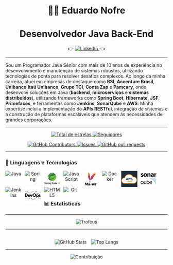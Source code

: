 <h1 align="center">👨🏻 Eduardo Nofre</h1>
<h1 align="center">Desenvolvedor Java Back-End</h1>

<p align="center">
👉 
  <a href="https://www.linkedin.com/in/eduardo-nofre-reis-de-sa-53992458/" target="_blank">  
  <img 
     title="Perfil profissional" 
    src="https://img.shields.io/badge/LinkedIn-blue?style=for-the-badge&logo=linkedin" 
    alt="LinkedIn" 
  />
</a>
    👈
</p>
  
----
  Sou um Programador Java Sênior com mais de 10 anos de experiência no desenvolvimento e manutenção de sistemas robustos, utilizando tecnologias de ponta para resolver desafios complexos. Ao longo da minha carreira, atuei em empresas de destaque como **BSI**, **Accenture Brasil**, **Unibanco**,**Itaú Unibanco**, **Grupo TCI**, **Conta Zap** e **Pamcary**, onde desenvolvi soluções em Java (**backend**, **microserviços** e **sistemas distribuídos**), utilizando frameworks como **Spring Boot**, **Hibernate**, **JSF**, **Primefaces**, e ferramentas como **Jenkins**, **SonarQube** e **AWS**. Minha expertise inclui a implementação de **APIs RESTful**, integração de sistemas e a construção de plataformas escaláveis que atendem às necessidades de grandes corporações.

---

<p align="center">
    <a href="https://github.com/EduardoNofre?tab=repositories&sort=stargazers">
        <img 
            alt="Total de estrelas" 
            title="Total de estrelas GitHub" 
            src="https://custom-icon-badges.demolab.com/github/stars/EduardoNofre?color=55960c&style=for-the-badge&labelColor=488207&logo=star&label=estrelas"
        />
    </a>
    <a href="https://github.com/EduardoNofre?tab=followers">
        <img 
            alt="Seguidores" 
            title="Me siga no GitHub" 
            src="https://custom-icon-badges.demolab.com/github/followers/EduardoNofre?color=236ad3&labelColor=1155ba&style=for-the-badge&logo=github&label=Seguidores&logoColor=white"
        />
    </a>
</p>

<p align="center">
    <a href="https://github.com/EduardoNofre/github-readme-stats/graphs/contributors">
      <img alt="GitHub Contributors" src="https://img.shields.io/github/contributors/EduardoNofre/github-readme-stats" />
    </a>
    <a href="https://github.com/EduardoNofre/github-readme-stats/issues">
      <img alt="Issues" src="https://img.shields.io/github/issues/EduardoNofre/github-readme-stats?color=0088ff" />
    </a>
    <a href="https://github.com/EduardoNofre/github-readme-stats/pulls">
      <img alt="GitHub pull requests" src="https://img.shields.io/github/issues-pr/EduardoNofre/github-readme-stats?color=0088ff" />
    </a>
  </p>
  
---

### 🤖 Linguagens e Tecnologias

<div align="center">
<img 
    align="left" 
    alt="Java"
    title="Java" 
    width="50px" 
    style="padding-right: 10px;" 
    src="[https://cdn.jsdelivr.net/gh/devicons/devicon@latest/icons/java/java-original.svg](https://cdn.jsdelivr.net/gh/devicons/devicon@latest/icons/java/java-original.svg)"           
/>
<img 
    align="left" 
    alt="Spring" 
    title="Spring" 
    width="50px" 
    style="padding-right: 10px;" 
    src="https://cdn.jsdelivr.net/gh/devicons/devicon@latest/icons/spring/spring-original.svg" 
/>

<img
    align="left"
    alt="Eclipse IDE"
    title="Eclipse IDE"
    width="50px"
    style="padding-right: 10px;"
    src="https://github.com/EduardoNofre/EduardoNofre/blob/main/iconSTS.png"
/>
<img 
    align="left" 
    alt="JavaScript" 
    title="JavaScript"
    width="50px" 
    style="padding-right: 10px;" 
    src="https://cdn.jsdelivr.net/gh/devicons/devicon@latest/icons/javascript/javascript-original.svg" 
/>
<img 
    align="left" 
    alt="Maven" 
    title="Maven" 
    width="50px" 
    style="padding-right: 10px;" 
    src="https://github.com/EduardoNofre/EduardoNofre/blob/main/maven.png"
/>
<img 
    align="left" 
    alt="Docker" 
    title="Docker" 
    width="50px" 
    style="padding-right: 10px;" 
    src="https://cdn.jsdelivr.net/gh/devicons/devicon@latest/icons/docker/docker-original.svg" 
/>
<img 
    align="left" 
    alt="AWS" 
    title="AWS" 
    width="50px" 
    style="padding-right: 10px;" 
    src="https://github.com/EduardoNofre/EduardoNofre/blob/main/AWS.png"
  AWS.png
/>
<img
    align="left"
    alt="SonarQube"
    title="SonarQube"
    width="50px"
    style="padding-right: 10px;"
    src="https://github.com/EduardoNofre/EduardoNofre/blob/main/Sonarqube.png"
/>
<img 
    align="left" 
    alt="Jenkins" 
    title="Jenkins" 
    width="50px" 
    style="padding-right: 10px;" 
    src="https://cdn.jsdelivr.net/gh/devicons/devicon@latest/icons/jenkins/jenkins-original.svg" 
/>
<img 
    align="left" 
    alt="devops" 
    title="devops" 
    width="50px" 
    style="padding-right: 10px;" 
    src="https://github.com/EduardoNofre/EduardoNofre/blob/main/devops.png"
/>
<img 
    align="left" 
    alt="HTML5" 
    title="HTML5" 
    width="50px" 
    style="padding-right: 10px;" 
    src="https://cdn.jsdelivr.net/gh/devicons/devicon@latest/icons/html5/html5-original.svg" 
/>
<img 
    align="left" 
    alt="Git" 
    title="Git"
    width="50px" 
    style="padding-right: 10px;" 
    src="https://cdn.jsdelivr.net/gh/devicons/devicon@latest/icons/git/git-original.svg" 
/>
</div>
<br/>
<br/>
<br/>
<br/>

### 📊 Estatísticas

---

<!-- Trophies -->
<div align="center">
  <img 
      alt="Troféus" 
      height="200" 
      src="https://github-profile-trophy.vercel.app/?username=EduardoNofre" 
  />
</div>

---

<br/>

<!-- GitHub Stats + Tecnologias mais usadas centralizados lado a lado -->
<div align="center">
  <img 
    alt="GitHub Stats" 
    height="200" 
    style="padding-right: 10px;" 
    src="https://github-readme-stats.vercel.app/api?username=EduardoNofre&show_icons=true&theme=radical"
  />
  <img 
      alt="Top Langs" 
      height="200" 
      src="https://github-readme-stats.vercel.app/api/top-langs/?username=EduardoNofre&theme=tokyonight&layout=compact&custom_title=Tecnologias&langs_count=9" 
  />
  
  ---
  
</div>
<!-- Gráfico de contribuições centralizado -->
<div align="center">
  <img 
      alt="Contribuição" 
      height="200" 
      width="100%" 
      src="https://github-readme-activity-graph.vercel.app/graph?username=EduardoNofre&theme=react-dark" 
  />
</div>
<br/>


